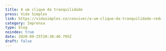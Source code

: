 ```yaml
---
title: A um clique da tranquilidade
press: Vida Simples
link: https://vidasimples.co/conviver/a-um-clique-da-tranquilidade-redes-sociais/
category: Imprensa
type: blog
noindex: true
date: 2020-09-25T20:30:40.795Z
draft: false
---
```

